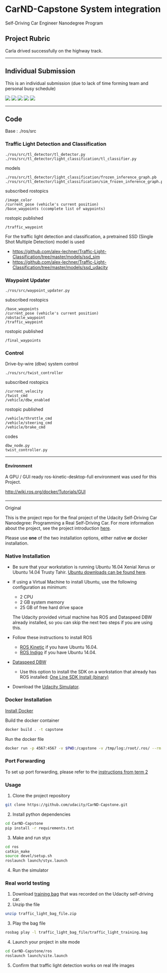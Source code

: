 # CarND-Capstone System integration

Self-Driving Car Engineer Nanodegree Program

## Project Rubric

Carla drived successfully on the highway track.

------

## Individual Submission

This is an individual submission
(due to lack of time forming team and personal busy schedule)

![](./imgs/RED_Traffic.png)
![](./imgs/Green_Traffic.png)
![](./imgs/Yellow_Traffic.png)
![](./imgs/Driving.png)
![](./imgs/Rosbag.png)

-------

## Code

Base : ./ros/src

### Traffic Light Detection and Classification

```
./ros/src/tl_detector/tl_detector.py
./ros/src/tl_detector/light_classification/tl_classifier.py
```

models
```
./ros/src/tl_detector/light_classification/frozen_inference_graph.pb
./ros/src/tl_detector/light_classification/sim_frozen_inference_graph.pb
```

subscribed rostopics
```
/image_color
/current_pose (vehicle's current position)
/base_waypoints (ccomplete list of waypoints)
```

rostopic published
```
/traffic_waypoint
```

For the traffic light detection and classification, a pretrained SSD (Single Shot Multiple Detection) model is used

- https://github.com/alex-lechner/Traffic-Light-Classification/tree/master/models/ssd_sim
- https://github.com/alex-lechner/Traffic-Light-Classification/tree/master/models/ssd_udacity


### Waypoint Updater

```
./ros/src/waypoint_updater.py
```

subscribed rostopics
```
/base_waypoints
/current_pose (vehicle's current position)
/obstacle_waypoint
/traffic_waypoint
```

rostopic published
```
/final_waypoints
```


### Control

Drive-by-wire (dbw) system control

```
./ros/src/twist_controller
```

subscribed rostopics
```
/current_velocity
/twist_cmd
/vehicle/dbw_enabled
```

rostopic published
```
/vehicle/throttle_cmd
/vehicle/steering_cmd
/vehicle/brake_cmd
```

codes
```
dbw_node.py
twist_controller.py
```


-----

#### Environment

A GPU / GUI ready ros-kinetic-desktop-full environment was used for this Project.

http://wiki.ros.org/docker/Tutorials/GUI


####



-----

Original

This is the project repo for the final project of the Udacity Self-Driving Car Nanodegree: Programming a Real Self-Driving Car. For more information about the project, see the project introduction [here](https://classroom.udacity.com/nanodegrees/nd013/parts/6047fe34-d93c-4f50-8336-b70ef10cb4b2/modules/e1a23b06-329a-4684-a717-ad476f0d8dff/lessons/462c933d-9f24-42d3-8bdc-a08a5fc866e4/concepts/5ab4b122-83e6-436d-850f-9f4d26627fd9).

Please use **one** of the two installation options, either native **or** docker installation.

### Native Installation

* Be sure that your workstation is running Ubuntu 16.04 Xenial Xerus or Ubuntu 14.04 Trusty Tahir. [Ubuntu downloads can be found here](https://www.ubuntu.com/download/desktop).
* If using a Virtual Machine to install Ubuntu, use the following configuration as minimum:
  * 2 CPU
  * 2 GB system memory
  * 25 GB of free hard drive space

  The Udacity provided virtual machine has ROS and Dataspeed DBW already installed, so you can skip the next two steps if you are using this.

* Follow these instructions to install ROS
  * [ROS Kinetic](http://wiki.ros.org/kinetic/Installation/Ubuntu) if you have Ubuntu 16.04.
  * [ROS Indigo](http://wiki.ros.org/indigo/Installation/Ubuntu) if you have Ubuntu 14.04.
* [Dataspeed DBW](https://bitbucket.org/DataspeedInc/dbw_mkz_ros)
  * Use this option to install the SDK on a workstation that already has ROS installed: [One Line SDK Install (binary)](https://bitbucket.org/DataspeedInc/dbw_mkz_ros/src/81e63fcc335d7b64139d7482017d6a97b405e250/ROS_SETUP.md?fileviewer=file-view-default)
* Download the [Udacity Simulator](https://github.com/udacity/CarND-Capstone/releases).

### Docker Installation
[Install Docker](https://docs.docker.com/engine/installation/)

Build the docker container
```bash
docker build . -t capstone
```

Run the docker file
```bash
docker run -p 4567:4567 -v $PWD:/capstone -v /tmp/log:/root/.ros/ --rm -it capstone
```

### Port Forwarding
To set up port forwarding, please refer to the [instructions from term 2](https://classroom.udacity.com/nanodegrees/nd013/parts/40f38239-66b6-46ec-ae68-03afd8a601c8/modules/0949fca6-b379-42af-a919-ee50aa304e6a/lessons/f758c44c-5e40-4e01-93b5-1a82aa4e044f/concepts/16cf4a78-4fc7-49e1-8621-3450ca938b77)

### Usage

1. Clone the project repository
```bash
git clone https://github.com/udacity/CarND-Capstone.git
```

2. Install python dependencies
```bash
cd CarND-Capstone
pip install -r requirements.txt
```
3. Make and run styx
```bash
cd ros
catkin_make
source devel/setup.sh
roslaunch launch/styx.launch
```
4. Run the simulator

### Real world testing
1. Download [training bag](https://s3-us-west-1.amazonaws.com/udacity-selfdrivingcar/traffic_light_bag_file.zip) that was recorded on the Udacity self-driving car.
2. Unzip the file
```bash
unzip traffic_light_bag_file.zip
```
3. Play the bag file
```bash
rosbag play -l traffic_light_bag_file/traffic_light_training.bag
```
4. Launch your project in site mode
```bash
cd CarND-Capstone/ros
roslaunch launch/site.launch
```
5. Confirm that traffic light detection works on real life images
